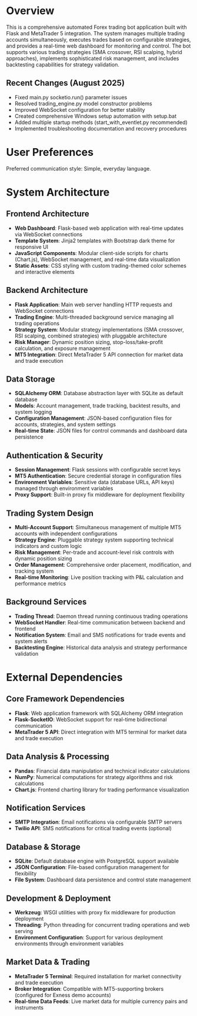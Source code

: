 # Overview

This is a comprehensive automated Forex trading bot application built with Flask and MetaTrader 5 integration. The system manages multiple trading accounts simultaneously, executes trades based on configurable strategies, and provides a real-time web dashboard for monitoring and control. The bot supports various trading strategies (SMA crossover, RSI scalping, hybrid approaches), implements sophisticated risk management, and includes backtesting capabilities for strategy validation.

## Recent Changes (August 2025)
- Fixed main.py socketio.run() parameter issues 
- Resolved trading_engine.py model constructor problems
- Improved WebSocket configuration for better stability
- Created comprehensive Windows setup automation with setup.bat
- Added multiple startup methods (start_with_eventlet.py recommended)
- Implemented troubleshooting documentation and recovery procedures

# User Preferences

Preferred communication style: Simple, everyday language.

# System Architecture

## Frontend Architecture
- **Web Dashboard**: Flask-based web application with real-time updates via WebSocket connections
- **Template System**: Jinja2 templates with Bootstrap dark theme for responsive UI
- **JavaScript Components**: Modular client-side scripts for charts (Chart.js), WebSocket management, and real-time data visualization
- **Static Assets**: CSS styling with custom trading-themed color schemes and interactive elements

## Backend Architecture
- **Flask Application**: Main web server handling HTTP requests and WebSocket connections
- **Trading Engine**: Multi-threaded background service managing all trading operations
- **Strategy System**: Modular strategy implementations (SMA crossover, RSI scalping, combined strategies) with pluggable architecture
- **Risk Manager**: Dynamic position sizing, stop-loss/take-profit calculation, and exposure management
- **MT5 Integration**: Direct MetaTrader 5 API connection for market data and trade execution

## Data Storage
- **SQLAlchemy ORM**: Database abstraction layer with SQLite as default database
- **Models**: Account management, trade tracking, backtest results, and system logging
- **Configuration Management**: JSON-based configuration files for accounts, strategies, and system settings
- **Real-time State**: JSON files for control commands and dashboard data persistence

## Authentication & Security
- **Session Management**: Flask sessions with configurable secret keys
- **MT5 Authentication**: Secure credential storage in configuration files
- **Environment Variables**: Sensitive data (database URLs, API keys) managed through environment variables
- **Proxy Support**: Built-in proxy fix middleware for deployment flexibility

## Trading System Design
- **Multi-Account Support**: Simultaneous management of multiple MT5 accounts with independent configurations
- **Strategy Engine**: Pluggable strategy system supporting technical indicators and custom logic
- **Risk Management**: Per-trade and account-level risk controls with dynamic position sizing
- **Order Management**: Comprehensive order placement, modification, and tracking system
- **Real-time Monitoring**: Live position tracking with P&L calculation and performance metrics

## Background Services
- **Trading Thread**: Daemon thread running continuous trading operations
- **WebSocket Handler**: Real-time communication between backend and frontend
- **Notification System**: Email and SMS notifications for trade events and system alerts
- **Backtesting Engine**: Historical data analysis and strategy performance validation

# External Dependencies

## Core Framework Dependencies
- **Flask**: Web application framework with SQLAlchemy ORM integration
- **Flask-SocketIO**: WebSocket support for real-time bidirectional communication
- **MetaTrader 5 API**: Direct integration with MT5 terminal for market data and trade execution

## Data Analysis & Processing
- **Pandas**: Financial data manipulation and technical indicator calculations
- **NumPy**: Numerical computations for strategy algorithms and risk calculations
- **Chart.js**: Frontend charting library for trading performance visualization

## Notification Services
- **SMTP Integration**: Email notifications via configurable SMTP servers
- **Twilio API**: SMS notifications for critical trading events (optional)

## Database & Storage
- **SQLite**: Default database engine with PostgreSQL support available
- **JSON Configuration**: File-based configuration management for flexibility
- **File System**: Dashboard data persistence and control state management

## Development & Deployment
- **Werkzeug**: WSGI utilities with proxy fix middleware for production deployment
- **Threading**: Python threading for concurrent trading operations and web serving
- **Environment Configuration**: Support for various deployment environments through environment variables

## Market Data & Trading
- **MetaTrader 5 Terminal**: Required installation for market connectivity and trade execution
- **Broker Integration**: Compatible with MT5-supporting brokers (configured for Exness demo accounts)
- **Real-time Data Feeds**: Live market data for multiple currency pairs and instruments